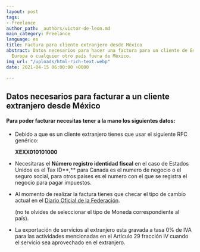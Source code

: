 ```yaml
---
layout: post
tags:
- freelance
author_path: _authors/victor-de-leon.md
main_category: Freelance
language: es
title: Factura para cliente extranjero desde México
abstract: Datos necesarios para hacer una factura para un cliente de Estados Unidos,
  Europa o cualquier otro país fuera de México.
img_url: "/uploads/html-rich-text.webp"
date: 2021-04-15 06:00:00 +0000

---
```

## Datos necesarios para facturar a un cliente extranjero desde México

#### Para poder facturar necesitas tener a la mano los siguientes datos:

* Debido a que es un cliente extranjero tienes que usar el siguiente RFC    genérico:

  **XEXX010101000**

* Necesitaras el **Número registro identidad fiscal** en el caso de Estados Unidos es el Tax ID**,** para Canada es el numero de negocio o el seguro social, para otros países es el numero con el que se registra el negocio para pagar impuestos.

* Al momento de realizar la factura tienes que checar el tipo de cambio actual en el [Diario Oficial de la Federación](). 

  (no te olvides de seleccionar el tipo de Moneda correspondiente al país).

* La exportación de servicios al extranjero esta gravada a tasa 0% de IVA para las actividades mencionadas en el Artículo 29 fracción IV cuando el servicio sea aprovechado en el extranjero.